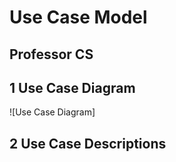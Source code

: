 # Use Case Model

## Professor CS

## 1 Use Case Diagram

![Use Case Diagram]

## 2 Use Case Descriptions
